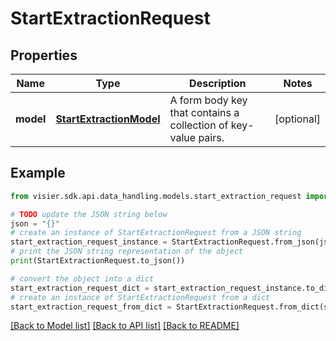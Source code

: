 # StartExtractionRequest


## Properties

Name | Type | Description | Notes
------------ | ------------- | ------------- | -------------
**model** | [**StartExtractionModel**](StartExtractionModel.md) | A form body key that contains a collection of key-value pairs. | [optional] 

## Example

```python
from visier.sdk.api.data_handling.models.start_extraction_request import StartExtractionRequest

# TODO update the JSON string below
json = "{}"
# create an instance of StartExtractionRequest from a JSON string
start_extraction_request_instance = StartExtractionRequest.from_json(json)
# print the JSON string representation of the object
print(StartExtractionRequest.to_json())

# convert the object into a dict
start_extraction_request_dict = start_extraction_request_instance.to_dict()
# create an instance of StartExtractionRequest from a dict
start_extraction_request_from_dict = StartExtractionRequest.from_dict(start_extraction_request_dict)
```
[[Back to Model list]](../README.md#documentation-for-models) [[Back to API list]](../README.md#documentation-for-api-endpoints) [[Back to README]](../README.md)


